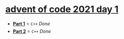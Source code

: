 # [advent of code 2021 day 1](https://adventofcode.com/2021/day/1)
* [**Part 1**](https://adventofcode.com/2021/day/1) :star: `C++` *Done*
* [**Part 2**](https://adventofcode.com/2021/day/1#part2) :star: `C++` *Done*
